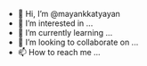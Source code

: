 - 👋 Hi, I’m @mayankkatyayan
- 👀 I’m interested in ...
- 🌱 I’m currently learning ...
- 💞️ I’m looking to collaborate on ...
- 📫 How to reach me ...

<!---
mayankkatyayan/mayankkatyayan is a ✨ special ✨ repository because its `README.md` (this file) appears on your GitHub profile.
You can click the Preview link to take a look at your changes.
--->
